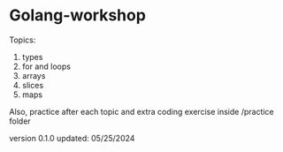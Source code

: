 # Golang-workshop

Topics:
1. types
2. for and loops
3. arrays
4. slices
5. maps

Also, practice after each topic and extra coding exercise inside /practice folder

version 0.1.0
updated: 05/25/2024